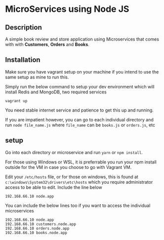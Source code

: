 # MicroServices using Node JS

## Description
A simple book review and store application using Microservices that comes with with __Customers__, __Orders__ and __Books__.

## Installation
Make sure you have vagrant setup on your machine if you intend to use the same setup as mine to run this.

Simply run the below command to setup your dev environment which will install Redis and MongoDB, two required services
```
vagrant up
```

You need stable internet service and patience to get this up and running.

If you are impatient however, you can go to each individual directory and run
`node file_name.js` where `file_name` can be `books.js` or `orders.js`, etc

## setup
Go into each directory or microservice and run `yarn` or `npm install`.

For those using Windows or WSL, it is preferrable you run your npm install outside for the VM in case you choose to go with Vagrant VM.

Edit your `/etc/hosts` file, or for those on windows, this is found at `c:\windows\System32\drivers\etc\hosts` which you require administrator access to be able to edit. Include the line below
```
192.168.66.10 node.app
```
You can include the below lines too if you want to access the individual microservices
```
192.168.66.10 node.app
192.168.66.10 customers.node.app
192.168.66.10 orders.node.app
192.168.66.10 books.node.app
```

